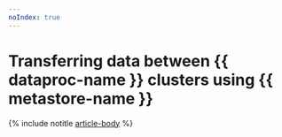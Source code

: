 ```yaml
---
noIndex: true
---
```


# Transferring data between {{ dataproc-name }} clusters using {{ metastore-name }}

{% include notitle [article-body](../../_tutorials/dataplatform/data-proc/metastore-import.md) %}

